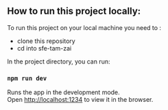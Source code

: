 ## How to run this project locally:

To run this project on your local machine you need to :
- clone this repository
- cd into sfe-tam-zai

In the project directory, you can run:

### `npm run dev`
Runs the app in the development mode.\
Open [http://localhost:1234](http://localhost:1234) to view it in the browser.

